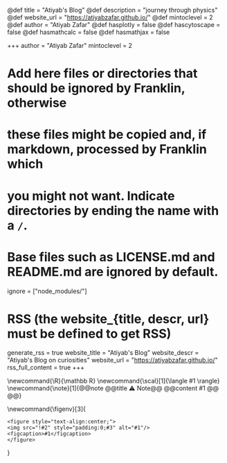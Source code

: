 <!--
Add here global page variables to use throughout your website.
-->

@def title = "Atiyab's Blog"
@def description = "journey through physics"
@def website_url = "https://atiyabzafar.github.io/"
@def mintoclevel = 2
@def author = "Atiyab Zafar"
@def hasplotly = false
@def hascytoscape = false
@def hasmathcalc = false
@def hasmathjax = false

+++
author = "Atiyab Zafar"
mintoclevel = 2

# Add here files or directories that should be ignored by Franklin, otherwise
# these files might be copied and, if markdown, processed by Franklin which
# you might not want. Indicate directories by ending the name with a `/`.
# Base files such as LICENSE.md and README.md are ignored by default.
ignore = ["node_modules/"]

# RSS (the website_{title, descr, url} must be defined to get RSS)
generate_rss = true
website_title = "Atiyab's Blog"
website_descr = "Atiyab's Blog on curiosities"
website_url   = "https://atiyabzafar.github.io/"
rss_full_content = true
+++

<!--
Add here global latex commands to use throughout your pages.
-->
\newcommand{\R}{\mathbb R}
\newcommand{\scal}[1]{\langle #1 \rangle}
\newcommand{\note}[1]{@@note @@title ⚠ Note@@ @@content #1 @@ @@}

\newcommand{\figenv}[3]{
~~~
<figure style="text-align:center;">
<img src="!#2" style="padding:0;#3" alt="#1"/>
<figcaption>#1</figcaption>
</figure>
~~~
}